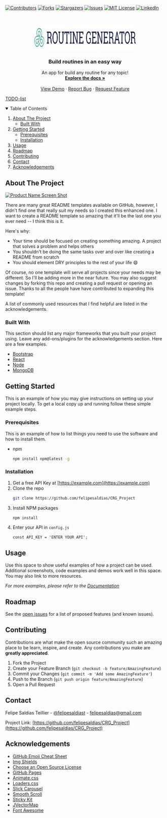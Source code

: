<!--
*** Thanks for checking out the Best-README-Template. If you have a suggestion
*** that would make this better, please fork the repo and create a pull request
*** or simply open an issue with the tag "enhancement".
*** Thanks again! Now go create something AMAZING! :D
-->



<!-- PROJECT SHIELDS -->
<!--
*** I'm using markdown "reference style" links for readability.
*** Reference links are enclosed in brackets [ ] instead of parentheses ( ).
*** See the bottom of this document for the declaration of the reference variables
*** for contributors-url, forks-url, etc. This is an optional, concise syntax you may use.
*** https://www.markdownguide.org/basic-syntax/#reference-style-links
-->
[![Contributors][contributors-shield]][contributors-url]
[![Forks][forks-shield]][forks-url]
[![Stargazers][stars-shield]][stars-url]
[![Issues][issues-shield]][issues-url]
[![MIT License][license-shield]][license-url]
[![LinkedIn][linkedin-shield]][linkedin-url]



<!-- PROJECT LOGO -->
<br />
<p align="center">
  <a href="https://github.com/felipesaldias/CRG_Project">
    <img src="images/logo_large.png" alt="Logo" width="320" height="80">
  </a>

  <h3 align="center">Build routines in an easy way</h3>

  <p align="center">
    An app for build any routine for any topic!
    <br />
    <a href="https://github.com/felipesaldias/CRG_Project"><strong>Explore the docs »</strong></a>
    <br />
    <br />
    <a href="https://github.com/felipesaldias/CRG_Project">View Demo</a>
    ·
    <a href="https://github.com/felipesaldias/CRG_Project/issues">Report Bug</a>
    ·
    <a href="https://github.com/felipesaldias/CRG_Project/issues">Request Feature</a>
  </p>
</p>

[TODO-list](https://github.com/felipesaldias/CRG_Project/blob/DESAROLLO/todo.md)

<!-- TABLE OF CONTENTS -->
<details open="open">
  <summary>Table of Contents</summary>
  <ol>
    <li>
      <a href="#about-the-project">About The Project</a>
      <ul>
        <li><a href="#built-with">Built With</a></li>
      </ul>
    </li>
    <li>
      <a href="#getting-started">Getting Started</a>
      <ul>
        <li><a href="#prerequisites">Prerequisites</a></li>
        <li><a href="#installation">Installation</a></li>
      </ul>
    </li>
    <li><a href="#usage">Usage</a></li>
    <li><a href="#roadmap">Roadmap</a></li>
    <li><a href="#contributing">Contributing</a></li>
    <!--<li><a href="#license">License</a></li>-->
    <li><a href="#contact">Contact</a></li>
    <li><a href="#acknowledgements">Acknowledgements</a></li>
  </ol>
</details>



<!-- ABOUT THE PROJECT -->
## About The Project

[![Product Name Screen Shot][product-screenshot]](https://example.com)

There are many great README templates available on GitHub, however, I didn't find one that really suit my needs so I created this enhanced one. I want to create a README template so amazing that it'll be the last one you ever need -- I think this is it.

Here's why:
* Your time should be focused on creating something amazing. A project that solves a problem and helps others
* You shouldn't be doing the same tasks over and over like creating a README from scratch
* You should element DRY principles to the rest of your life :smile:

Of course, no one template will serve all projects since your needs may be different. So I'll be adding more in the near future. You may also suggest changes by forking this repo and creating a pull request or opening an issue. Thanks to all the people have have contributed to expanding this template!

A list of commonly used resources that I find helpful are listed in the acknowledgements.

### Built With

This section should list any major frameworks that you built your project using. Leave any add-ons/plugins for the acknowledgements section. Here are a few examples.
* [Bootstrap](https://getbootstrap.com)
* [React](https://es.reactjs.org/)
* [Node](https://nodejs.org/)
* [MongoDB](https://www.mongodb.com/)



<!-- GETTING STARTED -->
## Getting Started

This is an example of how you may give instructions on setting up your project locally.
To get a local copy up and running follow these simple example steps.

### Prerequisites

This is an example of how to list things you need to use the software and how to install them.
* npm
  ```sh
  npm install npm@latest -g
  ```

### Installation

1. Get a free API Key at [https://example.com](https://example.com)
2. Clone the repo
   ```sh
   git clone https://github.com/felipesaldias/CRG_Project
   ```
3. Install NPM packages
   ```sh
   npm install
   ```
4. Enter your API in `config.js`
   ```JS
   const API_KEY = 'ENTER YOUR API';
   ```



<!-- USAGE EXAMPLES -->
## Usage

Use this space to show useful examples of how a project can be used. Additional screenshots, code examples and demos work well in this space. You may also link to more resources.

_For more examples, please refer to the [Documentation](https://example.com)_



<!-- ROADMAP -->
## Roadmap

See the [open issues](https://github.com/felipesaldias/CRG_Project/issues) for a list of proposed features (and known issues).



<!-- CONTRIBUTING -->
## Contributing

Contributions are what make the open source community such an amazing place to be learn, inspire, and create. Any contributions you make are **greatly appreciated**.

1. Fork the Project
2. Create your Feature Branch (`git checkout -b feature/AmazingFeature`)
3. Commit your Changes (`git commit -m 'Add some AmazingFeature'`)
4. Push to the Branch (`git push origin feature/AmazingFeature`)
5. Open a Pull Request



<!-- LICENSE 
## License

Distributed under the MIT License. See `LICENSE` for more information.
-->


<!-- CONTACT -->
## Contact

Felipe Saldias Teillier - [@felipesaldiast](https://twitter.com/felipesaldiast) - felipesaldias@gmail.com

Project Link: [https://github.com/felipesaldias/CRG_Project](https://github.com/felipesaldias/CRG_Project)



<!-- ACKNOWLEDGEMENTS -->
## Acknowledgements
* [GitHub Emoji Cheat Sheet](https://www.webpagefx.com/tools/emoji-cheat-sheet)
* [Img Shields](https://shields.io)
* [Choose an Open Source License](https://choosealicense.com)
* [GitHub Pages](https://pages.github.com)
* [Animate.css](https://daneden.github.io/animate.css)
* [Loaders.css](https://connoratherton.com/loaders)
* [Slick Carousel](https://kenwheeler.github.io/slick)
* [Smooth Scroll](https://github.com/cferdinandi/smooth-scroll)
* [Sticky Kit](http://leafo.net/sticky-kit)
* [JVectorMap](http://jvectormap.com)
* [Font Awesome](https://fontawesome.com)





<!-- MARKDOWN LINKS & IMAGES -->
<!-- https://www.markdownguide.org/basic-syntax/#reference-style-links -->
[contributors-shield]: https://img.shields.io/github/contributors/felipesaldias/CRG_Project.svg?style=for-the-badge
[contributors-url]: https://github.com/felipesaldias/CRG_Project/graphs/contributors
[forks-shield]: https://img.shields.io/github/forks/felipesaldias/CRG_Project.svg?style=for-the-badge
[forks-url]: https://github.com/felipesaldias/CRG_Project/network/members
[stars-shield]: https://img.shields.io/github/stars/felipesaldias/CRG_Project.svg?style=for-the-badge
[stars-url]: https://github.com/felipesaldias/CRG_Project/stargazers
[issues-shield]: https://img.shields.io/github/issues/felipesaldias/CRG_Project.svg?style=for-the-badge
[issues-url]: https://github.com/felipesaldias/CRG_Project/issues
[license-shield]: https://img.shields.io/github/license/felipesaldias/CRG_Project.svg?style=for-the-badge
[license-url]: https://github.com/felipesaldias/CRG_Project/blob/master/LICENSE.txt
[linkedin-shield]: https://img.shields.io/badge/-LinkedIn-black.svg?style=for-the-badge&logo=linkedin&colorB=555
[linkedin-url]: https://www.linkedin.com/in/felipe-saldias/
[product-screenshot]: images/screenshot.png
